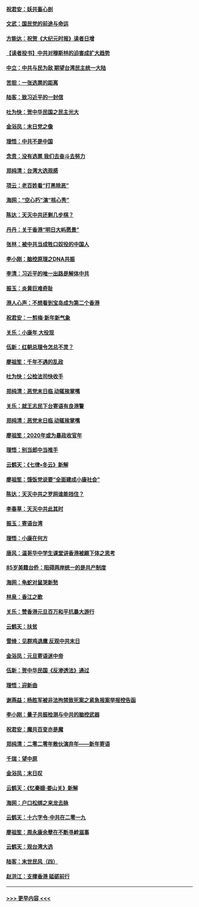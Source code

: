 #### [祝君安：妖共畜心剖](../pages/nsc993/n11794273.md?t=01160044) 
#### [文武：国民党的前途与命运](../pages/nsc993/n11794198.md?t=01160044) 
#### [方能达：祝贺《大纪元时报》读者日增](../pages/nsc993/n11793807.md?t=01160044) 
#### [【读者投书】中共对穆斯林的迫害成扩大趋势](../pages/nsc993/n11791371.md?t=01160044) 
#### [中立：中共与民为敌 期望台湾民主统一大陆](../pages/nsc993/n11790392.md?t=01160044) 
#### [苦胆：一张选票的距离](../pages/nsc993/n11788914.md?t=01160044) 
#### [陆客：致习近平的一封信](../pages/nsc993/n11788867.md?t=01160044) 
#### [吐为快：贺中华民国之民主光大](../pages/nsc993/n11788618.md?t=01160044) 
#### [金浴凤：末日党之像](../pages/nsc993/n11787475.md?t=01160044) 
#### [理悟：中共不是中国](../pages/nsc993/n11787463.md?t=01160044) 
#### [念贲：没有选票  我们去奋斗去努力](../pages/nsc993/n11787398.md?t=01160044) 
#### [郑纯清：台湾大选观感](../pages/nsc993/n11786210.md?t=01160044) 
#### [项云：老百姓看“打黑除恶”](../pages/nsc993/n11785398.md?t=01160044) 
#### [海网：“空心朽”演“核心秀”](../pages/nsc993/n11783874.md?t=01160044) 
#### [陈达：天灭中共还剩几步棋？](../pages/nsc993/n11783719.md?t=01160044) 
#### [丹丹：关于香港“明日大屿愿景”](../pages/nsc993/n11783273.md?t=01160044) 
#### [张林：被中共当成牲口奴役的中国人](../pages/nsc993/n11782397.md?t=01160044) 
#### [李小刚：脑控原理之DNA共振](../pages/nsc993/n11780962.md?t=01160044) 
#### [李清：习近平的唯一出路是解体中共](../pages/nsc993/n11780866.md?t=01160044) 
#### [振玉：炎黄巨难奇耻](../pages/nsc993/n11779632.md?t=01160044) 
#### [港人心声：不想看到宝岛成为第二个香港](../pages/nsc993/n11778817.md?t=01160044) 
#### [祝君安：一剪梅‧新年新气象](../pages/nsc993/n11776340.md?t=01160044) 
#### [关乐：小康年 大役现](../pages/nsc993/n11774213.md?t=01160044) 
#### [伍新：红朝总理令怎总不灵？](../pages/nsc993/n11770813.md?t=01160044) 
#### [廖祖笙：千年不遇的乱政](../pages/nsc993/n11770373.md?t=01160044) 
#### [吐为快：公检法司快收手](../pages/nsc993/n11770359.md?t=01160044) 
#### [郑纯清：恶党末日临 动辄挨掌嘴](../pages/nsc993/n11769912.md?t=01160044) 
#### [关乐：就王志民下台寄语有良港警](../pages/nsc993/n11769903.md?t=01160044) 
#### [郑纯清：恶党末日临 动辄挨掌嘴](../pages/nsc993/n11769356.md?t=01160044) 
#### [廖祖笙：2020年或为暴政收官年](../pages/nsc993/n11768216.md?t=01160044) 
#### [理悟：别当郎中当推手](../pages/nsc993/n11768243.md?t=01160044) 
#### [云鹤天：《七律▪冬云》新解](../pages/nsc993/n11768204.md?t=01160044) 
#### [廖祖笙：饿饭党说要“全面建成小康社会”](../pages/nsc993/n11767482.md?t=01160044) 
#### [陈达：天灭中共之罗网谁能挡住？](../pages/nsc993/n11767465.md?t=01160044) 
#### [李春草：天灭中共此其时](../pages/nsc993/n11767452.md?t=01160044) 
#### [振玉：寄语台湾](../pages/nsc993/n11767432.md?t=01160044) 
#### [理悟：小康在何方](../pages/nsc993/n11767394.md?t=01160044) 
#### [唐风：温哥华中学生课堂讲香港被踢下体之思考](../pages/nsc993/n11766848.md?t=01160044) 
#### [85岁美籍台侨：阻碍两岸统一的是共产制度](../pages/nsc993/n11765043.md?t=01160044) 
#### [海网：龟蛇对鼠哭新愁](../pages/nsc993/n11764895.md?t=01160044) 
#### [林泉：香江之歌](../pages/nsc993/n11764415.md?t=01160044) 
#### [关乐：赞香港元旦百万和平抗暴大游行](../pages/nsc993/n11764382.md?t=01160044) 
#### [云鹤天：扶贫](../pages/nsc993/n11764245.md?t=01160044) 
#### [雪绮：见群鸡退鹰  反观中共末日](../pages/nsc993/n11762112.md?t=01160044) 
#### [金浴凤：元旦寄语迷中帝](../pages/nsc993/n11761788.md?t=01160044) 
#### [伍新：贺中华民国《反渗透法》通过](../pages/nsc993/n11761994.md?t=01160044) 
#### [理悟：迎新曲](../pages/nsc993/n11761152.md?t=01160044) 
#### [谢燕益：杨胜军被非法拘禁致死案之紧急报案举报控告函](../pages/nsc993/n11756134.md?t=01160044) 
#### [李小刚：量子共振检测与中共的脑控武器](../pages/nsc993/n11754518.md?t=01160044) 
#### [祝君安：魔共百变亦是魔](../pages/nsc993/n11754469.md?t=01160044) 
#### [郑纯清：二零二零年散伙演弃年——新年寄语](../pages/nsc993/n11754195.md?t=01160044) 
#### [千瑞：望中原](../pages/nsc993/n11754159.md?t=01160044) 
#### [金浴凤：末日叹](../pages/nsc993/n11752359.md?t=01160044) 
#### [云鹤天：《忆秦娥‧娄山关》新解](../pages/nsc993/n11752348.md?t=01160044) 
#### [海网：户口松绑之来龙去脉](../pages/nsc993/n11752328.md?t=01160044) 
#### [云鹤天：十六字令‧中共在二零一九](../pages/nsc993/n11752305.md?t=01160044) 
#### [廖祖笙：周永康余孽在不断寻衅滋事](../pages/nsc993/n11751013.md?t=01160044) 
#### [云鹤天：观台湾大选](../pages/nsc993/n11751007.md?t=01160044) 
#### [陆客：末世民风（四）](../pages/nsc993/n11749203.md?t=01160044) 
#### [赵洪江：支撑香港 砥砺前行](../pages/nsc993/n11748482.md?t=01160044) 

----
#### [ >>> 更早内容 <<< ](../indexes/nsc993-earlier.md)
